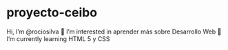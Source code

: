 # proyecto-ceibo
Hi, I’m @rociosilva
👀 I’m interested in aprender más sobre Desarrollo Web
🌱 I’m currently learning HTML 5 y CSS
